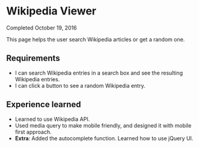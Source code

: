 # Wikipedia Viewer
Completed October 19, 2016

This page helps the user search Wikipedia articles or get a random one. 


## Requirements
- I can search Wikipedia entries in a search box and see the resulting Wikipedia entries.
- I can click a button to see a random Wikipedia entry.

## Experience learned
- Learned to use Wikipedia API.
- Used media query to make mobile friendly, and designed it with mobile first approach.
- **Extra**: Added the autocomplete function. Learned how to use jQuery UI. 
